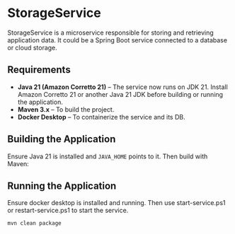 # StorageService

StorageService is a microservice responsible for storing and retrieving application data. It could be a Spring Boot service connected to a database or cloud storage.

## Requirements

- **Java 21 (Amazon Corretto 21)** – The service now runs on JDK 21. Install Amazon Corretto 21 or another Java 21 JDK before building or running the application.
- **Maven 3.x** – To build the project.
- **Docker Desktop** – To containerize the service and its DB.

## Building the Application

Ensure Java 21 is installed and `JAVA_HOME` points to it. Then build with Maven:

## Running the Application

Ensure docker desktop is installed and running. Then use start-service.ps1 or restart-service.ps1 to start the service.

```bash
mvn clean package
